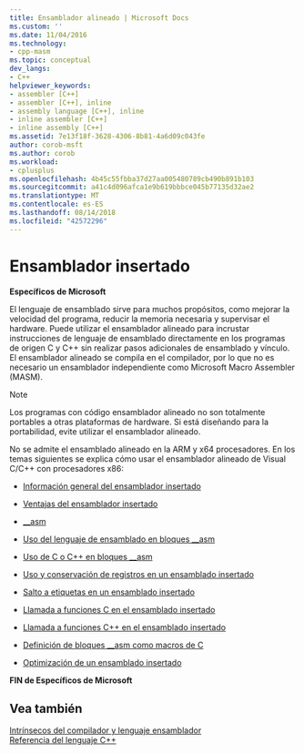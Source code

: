 ```yaml
---
title: Ensamblador alineado | Microsoft Docs
ms.custom: ''
ms.date: 11/04/2016
ms.technology:
- cpp-masm
ms.topic: conceptual
dev_langs:
- C++
helpviewer_keywords:
- assembler [C++]
- assembler [C++], inline
- assembly language [C++], inline
- inline assembler [C++]
- inline assembly [C++]
ms.assetid: 7e13f18f-3628-4306-8b81-4a6d09c043fe
author: corob-msft
ms.author: corob
ms.workload:
- cplusplus
ms.openlocfilehash: 4b45c55fbba37d27aa005480789cb490b891b103
ms.sourcegitcommit: a41c4d096afca1e9b619bbbce045b77135d32ae2
ms.translationtype: MT
ms.contentlocale: es-ES
ms.lasthandoff: 08/14/2018
ms.locfileid: "42572296"
---
```

# <a name="inline-assembler"></a>Ensamblador insertado
**Específicos de Microsoft**  
  
 El lenguaje de ensamblado sirve para muchos propósitos, como mejorar la velocidad del programa, reducir la memoria necesaria y supervisar el hardware. Puede utilizar el ensamblador alineado para incrustar instrucciones de lenguaje de ensamblado directamente en los programas de origen C y C++ sin realizar pasos adicionales de ensamblado y vínculo. El ensamblador alineado se compila en el compilador, por lo que no es necesario un ensamblador independiente como Microsoft Macro Assembler (MASM).  
  
> [!NOTE]
>  Los programas con código ensamblador alineado no son totalmente portables a otras plataformas de hardware. Si está diseñando para la portabilidad, evite utilizar el ensamblador alineado.  
  
 No se admite el ensamblado alineado en la ARM y x64 procesadores.  En los temas siguientes se explica cómo usar el ensamblador alineado de Visual C/C++ con procesadores x86:  
  
-   [Información general del ensamblador insertado](../../assembler/inline/inline-assembler-overview.md)  
  
-   [Ventajas del ensamblador insertado](../../assembler/inline/advantages-of-inline-assembly.md)  
  
-   [__asm](../../assembler/inline/asm.md)  
  
-   [Uso del lenguaje de ensamblado en bloques __asm](../../assembler/inline/using-assembly-language-in-asm-blocks.md)  
  
-   [Uso de C o C++ en bloques __asm](../../assembler/inline/using-c-or-cpp-in-asm-blocks.md)  
  
-   [Uso y conservación de registros en un ensamblado insertado](../../assembler/inline/using-and-preserving-registers-in-inline-assembly.md)  
  
-   [Salto a etiquetas en un ensamblado insertado](../../assembler/inline/jumping-to-labels-in-inline-assembly.md)  
  
-   [Llamada a funciones C en el ensamblado insertado](../../assembler/inline/calling-c-functions-in-inline-assembly.md)  
  
-   [Llamada a funciones C++ en el ensamblado insertado](../../assembler/inline/calling-cpp-functions-in-inline-assembly.md)  
  
-   [Definición de bloques __asm como macros de C](../../assembler/inline/defining-asm-blocks-as-c-macros.md)  
  
-   [Optimización de un ensamblado insertado](../../assembler/inline/optimizing-inline-assembly.md)  
  
 **FIN de Específicos de Microsoft**  
  
## <a name="see-also"></a>Vea también  
 [Intrínsecos del compilador y lenguaje ensamblador](../../intrinsics/compiler-intrinsics-and-assembly-language.md)   
 [Referencia del lenguaje C++](../../cpp/cpp-language-reference.md)